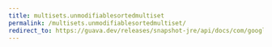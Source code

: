 ```yaml
---
title: multisets.unmodifiablesortedmultiset
permalink: /multisets.unmodifiablesortedmultiset/
redirect_to: https://guava.dev/releases/snapshot-jre/api/docs/com/google/common/collect/Multisets.html#unmodifiableSortedMultiset-com.google.common.collect.SortedMultiset-
---
```

